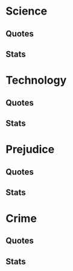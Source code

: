 # Science

## Quotes

## Stats

# Technology

## Quotes

## Stats

# Prejudice

## Quotes

## Stats

# Crime

## Quotes

## Stats

